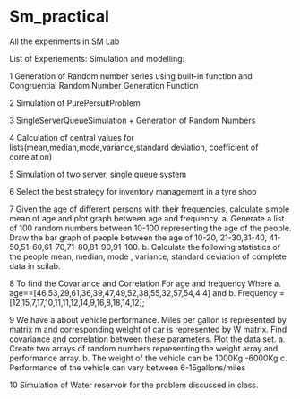 # Sm_practical
All the experiments in SM Lab

List of Experiements: Simulation and modelling: 

1	Generation of Random number series  using built-in function and Congruential Random Number Generation Function

2	Simulation of PurePersuitProblem

3	SingleServerQueueSimulation + Generation of Random Numbers

4	Calculation of central values for lists(mean,median,mode,variance,standard deviation, coefficient of correlation)

5	Simulation of two server, single queue system

6	Select the best strategy for inventory management in a tyre shop

7	Given the age of different persons with their frequencies, calculate simple mean of age and plot graph between age and frequency.
	a. Generate a list of 100 random numbers between 10-100 representing the age of the people. Draw the bar graph of people between the age of 10-20, 21-30,31-40, 41-50,51-60,61-70,71-80,81-90,91-100.
	b. Calculate the following statistics of the people mean, median, mode , variance, standard deviation of complete data in scilab.

8	To find the Covariance and Correlation For age and frequency Where
	a. age==[46,53,29,61,36,39,47,49,52,38,55,32,57,54,4 4] and
	b. Frequency = [12,15,7,17,10,11,11,12,14,9,16,8,18,14,12];

9	We have a about vehicle performance. Miles per gallon is represented by matrix m and corresponding weight of car is represented by W matrix. Find covariance and correlation between these parameters. Plot the data set.
	a. Create two arrays of random numbers representing the weight array and performance array.
	b. The weight of the vehicle can be 1000Kg -6000Kg
	c. Performance of the vehicle can vary between 6-15gallons/miles

10	Simulation of Water reservoir for the problem discussed in class.
